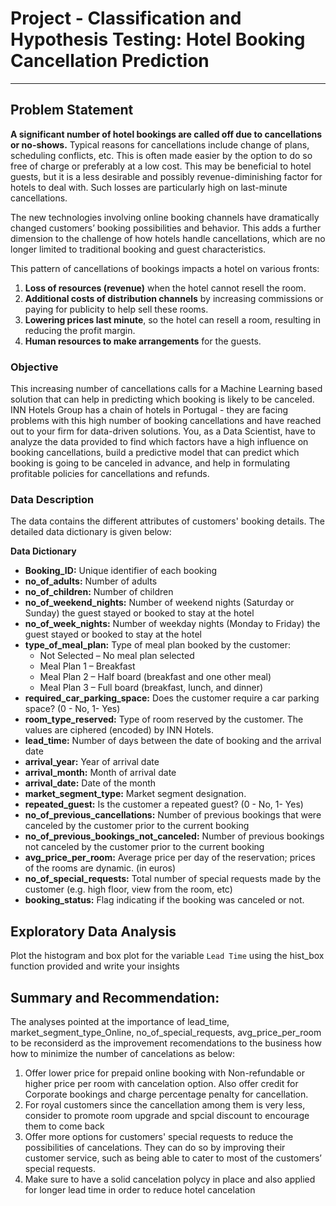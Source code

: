 # **Project - Classification and Hypothesis Testing: Hotel Booking Cancellation Prediction**

---------------
## **Problem Statement**

**A significant number of hotel bookings are called off due to cancellations or no-shows.** Typical reasons for cancellations include change of plans, scheduling conflicts, etc. This is often made easier by the option to do so free of charge or preferably at a low cost. This may be beneficial to hotel guests, but it is a less desirable and possibly revenue-diminishing factor for hotels to deal with. Such losses are particularly high on last-minute cancellations.

The new technologies involving online booking channels have dramatically changed customers’ booking possibilities and behavior. This adds a further dimension to the challenge of how hotels handle cancellations, which are no longer limited to traditional booking and guest characteristics.

This pattern of cancellations of bookings impacts a hotel on various fronts:
1. **Loss of resources (revenue)** when the hotel cannot resell the room.
2. **Additional costs of distribution channels** by increasing commissions or paying for publicity to help sell these rooms.
3. **Lowering prices last minute**, so the hotel can resell a room, resulting in reducing the profit margin.
4. **Human resources to make arrangements** for the guests.

### **Objective**

This increasing number of cancellations calls for a Machine Learning based solution that can help in predicting which booking is likely to be canceled. INN Hotels Group has a chain of hotels in Portugal - they are facing problems with this high number of booking cancellations and have reached out to your firm for data-driven solutions. You, as a Data Scientist, have to analyze the data provided to find which factors have a high influence on booking cancellations, build a predictive model that can predict which booking is going to be canceled in advance, and help in formulating profitable policies for cancellations and refunds.


### **Data Description**

The data contains the different attributes of customers' booking details. The detailed data dictionary is given below:


**Data Dictionary**

* **Booking_ID:** Unique identifier of each booking
* **no_of_adults:** Number of adults
* **no_of_children:** Number of children
* **no_of_weekend_nights:** Number of weekend nights (Saturday or Sunday) the guest stayed or booked to stay at the hotel
* **no_of_week_nights:** Number of weekday nights (Monday to Friday) the guest stayed or booked to stay at the hotel
* **type_of_meal_plan:** Type of meal plan booked by the customer:
    * Not Selected – No meal plan selected
    * Meal Plan 1 – Breakfast
    * Meal Plan 2 – Half board (breakfast and one other meal)
    * Meal Plan 3 – Full board (breakfast, lunch, and dinner)
* **required_car_parking_space:** Does the customer require a car parking space? (0 - No, 1- Yes)
* **room_type_reserved:** Type of room reserved by the customer. The values are ciphered (encoded) by INN Hotels.
* **lead_time:** Number of days between the date of booking and the arrival date
* **arrival_year:** Year of arrival date
* **arrival_month:** Month of arrival date
* **arrival_date:** Date of the month
* **market_segment_type:** Market segment designation.
* **repeated_guest:** Is the customer a repeated guest? (0 - No, 1- Yes)
* **no_of_previous_cancellations:** Number of previous bookings that were canceled by the customer prior to the current booking
* **no_of_previous_bookings_not_canceled:** Number of previous bookings not canceled by the customer prior to the current booking
* **avg_price_per_room:** Average price per day of the reservation; prices of the rooms are dynamic. (in euros)
* **no_of_special_requests:** Total number of special requests made by the customer (e.g. high floor, view from the room, etc)
* **booking_status:** Flag indicating if the booking was canceled or not.

## **Exploratory Data Analysis**

Plot the histogram and box plot for the variable `Lead Time` using the hist_box function provided and write your insights

## **Summary and Recommendation:**
The analyses pointed at the importance of lead_time, market_segment_type_Online, no_of_special_requests, avg_price_per_room to be reconsiderd as the improvement recomendations to the business how how to minimize the number of cancelations as below:

1. Offer lower price for prepaid online booking with Non-refundable or higher price per room with cancelation option. Also offer credit for Corporate bookings and charge percentage penalty for cancellation. 
2. For royal customers since the cancellation among them is very less, consider to promote room upgrade and spcial discount to encourage them to come back
3. Offer more options for customers' special requests to reduce the possibilities of cancelations. They can do so by improving their customer service, such as being able to cater to most of the customers’ special requests.
4. Make sure to have a solid cancelation polycy in place and also applied for longer lead time in order to reduce hotel cancelation


